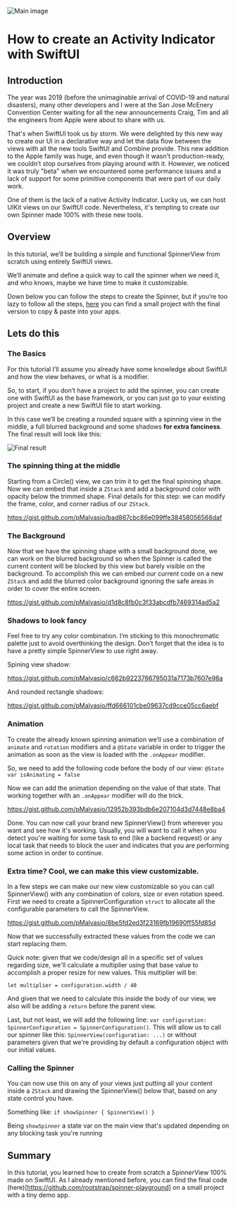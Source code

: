 ![Main image](images/spinner-cover.png)

# How to create an Activity Indicator with SwiftUI

## Introduction

The year was 2019 (before the unimaginable arrival of COVID-19 and natural disasters), many other developers and I were at the San Jose McEnery Convention Center waiting for all the new announcements Craig, Tim and all the engineers from Apple were about to share with us.  

That's when SwiftUI took us by storm. We were delighted by this new way to create our UI in a declarative way and let the data flow between the views with all the new tools SwiftUI and Combine provide. This new addition to the Apple family was huge, and even though it wasn't production-ready, we couldn’t stop ourselves from playing around with it. However, we noticed it was truly "beta" when we encountered some performance issues and a lack of support for some primitive components that were part of our daily work.

One of them is the lack of a native Activity Indicator. Lucky us, we can host UIKit views on our SwiftUI code. Nevertheless, it's tempting to create our own Spinner made 100% with these new tools.


## Overview

In this tutorial, we’ll be building a simple and functional SpinnerView from scratch using entirely SwiftUI views. 

We’ll animate and define a quick way to call the spinner when we need it, and who knows, maybe we have time to make it customizable.

Down below you can follow the steps to create the Spinner, but if you’re too lazy to follow all the steps, [here](https://github.com/rootstrap/spinner-playground) you can find a small project with the final version to copy & paste into your apps.

## Lets do this

### The Basics

For this tutorial I’ll assume you already have some knowledge about SwiftUI and how the view behaves, or what is a modifier. 

So, to start, if you don’t have a project to add the spinner, you can create one with SwiftUI as the base framework, or you can just go to your existing project and create a new SwiftUI file to start working.

In this case we’ll be creating a rounded square with a spinning view in the middle, a full blurred background and some shadows **for extra fanciness**. The final result will look like this: 

![Final result](images/spinner-final-result.png)


### The spinning thing at the middle

Starting from a Circle() view, we can trim it to get the final spinning shape. Now we can embed that inside a `ZStack` and add a background color with opacity below the trimmed shape. Final details for this step: we can modify the frame, color, and corner radius of our `ZStack`. 

https://gist.github.com/pMalvasio/bad867cbc86e099ffe38458056568daf


### The Background

Now that we have the spinning shape with a small background done, we can work on the blurred background so when the Spinner is called the current content will be blocked by this view but barely visible on the background.
To accomplish this we can embed our current code on a new `ZStack` and add the blurred color background ignoring the safe areas in order to cover the entire screen.

https://gist.github.com/pMalvasio/d1d8c8fb0c3f33abcdfb7469314ad5a2


### Shadows to look fancy

Feel free to try any color combination. I’m sticking to this monochromatic palette just to avoid overthinking the design. Don’t forget that the idea is to have a pretty simple SpinnerView to use right away.

Spining view shadow:

https://gist.github.com/pMalvasio/c662b9223766795031a7173b7607e98a

And rounded rectangle shadows:

https://gist.github.com/pMalvasio/ffd666101cbe09637cd9cce05cc6aebf


### Animation

To create the already known spinning animation we’ll use a combination of `animate` and `rotation` modifiers and a `@State` variable in order to trigger the animation as soon as the view is loaded with the `.onAppear` modifier.

So, we need to add the following code before the body of our view: `@State var isAnimating = false`

Now we can add the animation depending on the value of that state. That working together with an `.onAppear` modifier will do the trick.

https://gist.github.com/pMalvasio/12952b393bdb6e207104d3d7448e8ba4

Done. You can now call your brand new SpinnerView() from wherever you want and see how it's working. Usually, you will want to call it when you detect you're waiting for some task to end (like a backend request) or any local task that needs to block the user and indicates that you are performing some action in order to continue.


### Extra time? Cool, we can make this view customizable.

In a few steps we can make our new view customizable so you can call SpinnerView() with any combination of colors, size or even rotation speed.
First we need to create a SpinnerConfiguration `struct` to allocate all the configurable parameters to call the SpinnerView.

https://gist.github.com/pMalvasio/8be5fd2ed3f23169fb19690ff55fd85d

Now that we successfully extracted these values from the code we can start replacing them. 

Quick note: given that we code/design all in a specific set of values regarding size, we'll calculate a multiplier using that base value to accomplish a proper resize for new values.
This multiplier will be: 

`let multiplier = configuration.width / 40`

And given that we need to calculate this inside the body of our view, we also will be adding a `return` before the parent view.

Last, but not least, we will add the following line: `var configuration: SpinnerConfiguration = SpinnerConfiguration()`. This will allow us to call our spinner like this: `SpinnerView(configuration: ...)` or without parameters given that we're providing by default a configuration object with our initial values.


### Calling the Spinner

You can now use this on any of your views just putting all your content inside a `ZStack` and drawing the SpinnerView() below that, based on any state control you have.

Something like: `if showSpinner { SpinnerView() }`

Being `showSpinner` a state var on the main view that's updated depending on any blocking task you're running


## Summary

In this tutorial, you learned how to create from scratch a SpinnerView 100% made on SwiftUI. As I already mentioned before, you can find the final code (here)[https://github.com/rootstrap/spinner-playground] on a small project with a tiny demo app.
